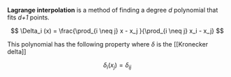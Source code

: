 **Lagrange interpolation** is a method of finding a degree _d_ polynomial that fits _d+1_ points.

$$
\Delta_i (x) = \frac{\prod_{i \neq j} x - x_j }{\prod_{i \neq j} x_i - x_j}
$$

This polynomial has the following property where $\delta$ is the [[Kronecker delta]]

$$
\delta_i(x_j) = \delta_{ij}
$$